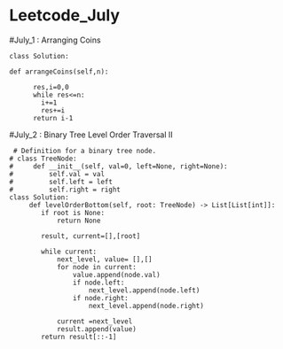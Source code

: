 # Leetcode_July
#July_1 :  Arranging Coins



    class Solution:
    
    def arrangeCoins(self,n):
    
          res,i=0,0
          while res<=n:
            i+=1
            res+=i
          return i-1
          
          
          
          
 #July_2 : Binary Tree Level Order Traversal II
 
 
 
     # Definition for a binary tree node.
    # class TreeNode:
    #     def __init__(self, val=0, left=None, right=None):
    #         self.val = val
    #         self.left = left
    #         self.right = right
    class Solution:
         def levelOrderBottom(self, root: TreeNode) -> List[List[int]]:
            if root is None:
                return None

            result, current=[],[root]

            while current:
                next_level, value= [],[]
                for node in current:
                    value.append(node.val)
                    if node.left: 
                        next_level.append(node.left)
                    if node.right: 
                        next_level.append(node.right)

                current =next_level
                result.append(value)
            return result[::-1]
